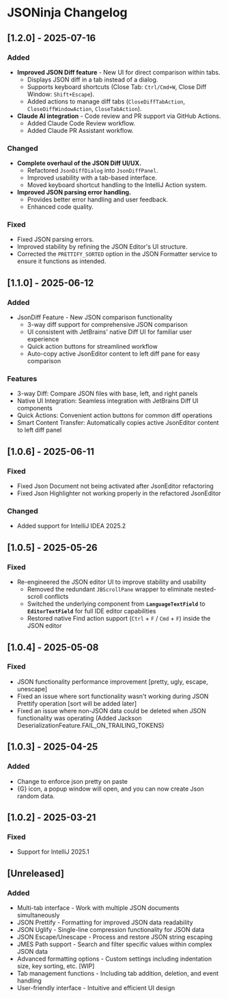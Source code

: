 <!-- Keep a Changelog guide -> https://keepachangelog.com -->

# JSONinja Changelog

## [1.2.0] - 2025-07-16

### Added

* **Improved JSON Diff feature** - New UI for direct comparison within tabs.
  * Displays JSON diff in a tab instead of a dialog.
  * Supports keyboard shortcuts (Close Tab: `Ctrl/Cmd+W`, Close Diff Window: `Shift+Escape`).
  * Added actions to manage diff tabs (`CloseDiffTabAction`, `CloseDiffWindowAction`, `CloseTabAction`).
* **Claude AI integration** - Code review and PR support via GitHub Actions.
  * Added Claude Code Review workflow.
  * Added Claude PR Assistant workflow.

### Changed

* **Complete overhaul of the JSON Diff UI/UX.**
  * Refactored `JsonDiffDialog` into `JsonDiffPanel`.
  * Improved usability with a tab-based interface.
  * Moved keyboard shortcut handling to the IntelliJ Action system.
* **Improved JSON parsing error handling.**
  * Provides better error handling and user feedback.
  * Enhanced code quality.

### Fixed

* Fixed JSON parsing errors.
* Improved stability by refining the JSON Editor's UI structure.
* Corrected the `PRETTIFY_SORTED` option in the JSON Formatter service to ensure it functions as intended.

## [1.1.0] - 2025-06-12

### Added
- JsonDiff Feature - New JSON comparison functionality 
  - 3-way diff support for comprehensive JSON comparison 
  - UI consistent with JetBrains' native Diff UI for familiar user experience 
  - Quick action buttons for streamlined workflow 
  - Auto-copy active JsonEditor content to left diff pane for easy comparison

### Features
- 3-way Diff: Compare JSON files with base, left, and right panels
- Native UI Integration: Seamless integration with JetBrains Diff UI components
- Quick Actions: Convenient action buttons for common diff operations
- Smart Content Transfer: Automatically copies active JsonEditor content to left diff panel

## [1.0.6] - 2025-06-11

### Fixed

- Fixed Json Document not being activated after JsonEditor refactoring
- Fixed Json Highlighter not working properly in the refactored JsonEditor

### Changed

- Added support for IntelliJ IDEA 2025.2

## [1.0.5] - 2025-05-26

### Fixed

- Re-engineered the JSON editor UI to improve stability and usability
    - Removed the redundant `JBScrollPane` wrapper to eliminate nested-scroll conflicts
    - Switched the underlying component from **`LanguageTextField`** to **`EditorTextField`** for full IDE editor
      capabilities
    - Restored native Find action support (`Ctrl` + `F` / `Cmd` + `F`) inside the JSON editor

## [1.0.4] - 2025-05-08

### Fixed

- JSON functionality performance improvement [pretty, ugly, escape, unescape]
- Fixed an issue where sort functionality wasn't working during JSON Prettify operation [sort will be added later]
- Fixed an issue where non-JSON data could be deleted when JSON functionality was operating (Added Jackson
  DeserializationFeature.FAIL_ON_TRAILING_TOKENS)

## [1.0.3] - 2025-04-25

### Added

- Change to enforce json pretty on paste
- {G} icon, a popup window will open, and you can now create Json random data.

## [1.0.2] - 2025-03-21

### Fixed

- Support for IntelliJ 2025.1

## [Unreleased]

### Added

- Multi-tab interface - Work with multiple JSON documents simultaneously
- JSON Prettify - Formatting for improved JSON data readability
- JSON Uglify - Single-line compression functionality for JSON data
- JSON Escape/Unescape - Process and restore JSON string escaping
- JMES Path support - Search and filter specific values within complex JSON data
- Advanced formatting options - Custom settings including indentation size, key sorting, etc. [WIP]
- Tab management functions - Including tab addition, deletion, and event handling
- User-friendly interface - Intuitive and efficient UI design
